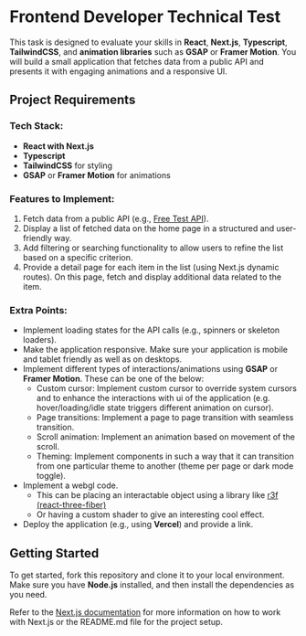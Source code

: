 # Frontend Developer Technical Test

This task is designed to evaluate your skills in **React**, **Next.js**, **Typescript**, **TailwindCSS**, and **animation libraries** such as **GSAP** or **Framer Motion**. You will build a small application that fetches data from a public API and presents it with engaging animations and a responsive UI.

## Project Requirements

### Tech Stack:

- **React with Next.js**
- **Typescript**
- **TailwindCSS** for styling
- **GSAP** or **Framer Motion** for animations

### Features to Implement:

1. Fetch data from a public API (e.g., [Free Test API](https://freetestapi.com/apis)).
2. Display a list of fetched data on the home page in a structured and user-friendly way.
3. Add filtering or searching functionality to allow users to refine the list based on a specific criterion.
4. Provide a detail page for each item in the list (using Next.js dynamic routes). On this page, fetch and display additional data related to the item.

### Extra Points:

- Implement loading states for the API calls (e.g., spinners or skeleton loaders).
- Make the application responsive. Make sure your application is mobile and tablet friendly as well as on desktops.
- Implement different types of interactions/animations using **GSAP** or **Framer Motion**.
  These can be one of the below:
  - Custom cursor: Implement custom cursor to override system cursors and to enhance the interactions with ui of the application (e.g. hover/loading/idle state triggers different animation on cursor).
  - Page transitions: Implement a page to page transition with seamless transition.
  - Scroll animation: Implement an animation based on movement of the scroll.
  - Theming: Implement components in such a way that it can transition from one particular theme to another (theme per page or dark mode toggle).
- Implement a webgl code.
  - This can be placing an interactable object using a library like [r3f (react-three-fiber)](https://github.com/pmndrs/react-three-fiber)
  - Or having a custom shader to give an interesting cool effect.
- Deploy the application (e.g., using **Vercel**) and provide a link.

## Getting Started

To get started, fork this repository and clone it to your local environment. Make sure you have **Node.js** installed, and then install the dependencies as you need.

Refer to the [Next.js documentation](https://nextjs.org/docs) for more information on how to work with Next.js or the README.md file for the project setup.
